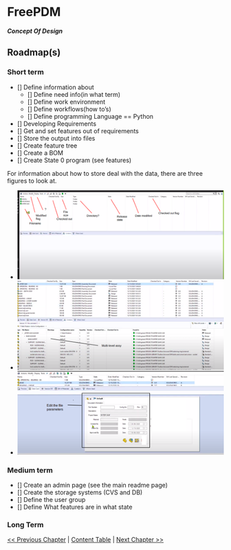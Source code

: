 # FreePDM
***Concept Of Design***

## Roadmap(s)

### Short term

- [] Define information about
  - [] Define need info(in what term)
  - [] Define work environment
  - [] Define workflows(how to’s)
  - [] Define programming Language == Python
- [] Developing Requirements
- [] Get and set features out of requirements
- [] Store the output into files
- [] Create feature tree
- [] Create a BOM
- [] Create State 0 program (see features)

For information about how to store deal with the data, there are three figures to look at.
- ![directory structure](FreePDM_CoD-Figures/dir.png)
- ![assy structure](FreePDM_CoD-Figures/assy.png)
- ![Getting / Setting data](FreePDM_CoD-Figures/properties.png) 
### Medium term
- [] Create an admin page (see the main readme page)
- [] Create the storage systems (CVS and DB)
- [] Define the user group
- [] Define What features are in what state

### Long Term


[<< Previous Chapter](FreePDM_04-Requirements.md) | [Content Table](README.md) | [Next Chapter >>](FreePDM_06-TestFiles.md)
